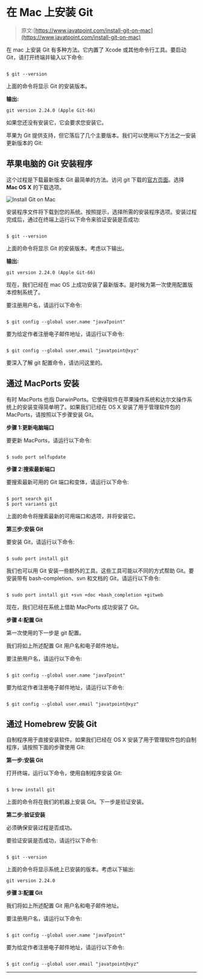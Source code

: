 # 在 Mac 上安装 Git

> 原文:[https://www.javatpoint.com/install-git-on-mac](https://www.javatpoint.com/install-git-on-mac)

在 mac 上安装 Git 有多种方法。它内置了 Xcode 或其他命令行工具。要启动 Git，请打开终端并输入以下命令:

```

$ git --version

```

上面的命令将显示 Git 的安装版本。

**输出:**

```
git version 2.24.0 (Apple Git-66)

```

如果您还没有安装它，它会要求您安装它。

苹果为 Git 提供支持，但它落后了几个主要版本。我们可以使用以下方法之一安装更新版本的 Git:

## 苹果电脑的 Git 安装程序

这个过程是下载最新版本 Git 最简单的方法。访问 git 下载的[官方页面](https://git-scm.com/downloads)。选择 **Mac OS X** 的下载选项。

![Install Git on Mac](../Images/9061aa9f0487c85f9c9031baf3ff299c.png)

安装程序文件将下载到您的系统。按照提示，选择所需的安装程序选项。安装过程完成后，通过在终端上运行以下命令来验证安装是否成功:

```

$ git --version

```

上面的命令将显示 Git 的安装版本。考虑以下输出。

**输出:**

```
git version 2.24.0 (Apple Git-66)

```

现在，我们已经在 mac OS 上成功安装了最新版本。是时候为第一次使用配置版本控制系统了。

要注册用户名，请运行以下命令:

```

$ git config --global user.name "javaTpoint"

```

要为给定作者注册电子邮件地址，请运行以下命令:

```

$ git config --global user.email "javatpoint@xyz"

```

要深入了解 git 配置命令，请访问这里的。

## 通过 MacPorts 安装

有时 MacPorts 也指 DarwinPorts。它使得软件在苹果操作系统和达尔文操作系统上的安装变得简单明了。如果我们已经在 OS X 安装了用于管理软件包的 MacPorts，请按照以下步骤安装 Git。

**步骤 1:更新电脑端口**

要更新 MacPorts，请运行以下命令:

```

$ sudo port selfupdate

```

**步骤 2:搜索最新端口**

要搜索最新可用的 Git 端口和变体，请运行以下命令:

```

$ port search git
$ port variants git

```

上面的命令将搜索最新的可用端口和选项，并将安装它。

**第三步:安装 Git**

要安装 Git，请运行以下命令:

```

$ sudo port install git

```

我们也可以用 Git 安装一些额外的工具。这些工具可能以不同的方式帮助 Git。要安装带有 bash-completion、svn 和文档的 Git，请运行以下命令:

```

$ sudo port install git +svn +doc +bash_completion +gitweb

```

现在，我们已经在系统上借助 MacPorts 成功安装了 Git。

**步骤 4:配置 Git**

第一次使用的下一步是 git 配置。

我们将如上所述配置 Git 用户名和电子邮件地址。

要注册用户名，请运行以下命令:

```

$ git config --global user.name "javaTpoint"

```

要为给定作者注册电子邮件地址，请运行以下命令:

```

$ git config --global user.email "javatpoint@xyz"

```

## 通过 Homebrew 安装 Git

自制程序用于直接安装软件。如果我们已经在 OS X 安装了用于管理软件包的自制程序，请按照下面的步骤使用 Git:

**第一步:安装 Git**

打开终端，运行以下命令，使用自制程序安装 Git:

```

$ brew install git

```

上面的命令将在我们的机器上安装 Git。下一步是验证安装。

**第二步:验证安装**

必须确保安装过程是否成功。

要验证安装是否成功，请运行以下命令:

```

$ git --version

```

上面的命令将显示系统上已安装的版本。考虑以下输出:

```
git version 2.24.0

```

**步骤 3:配置 Git**

我们将如上所述配置 Git 用户名和电子邮件地址。

要注册用户名，请运行以下命令:

```

$ git config --global user.name "javaTpoint"

```

要为给定作者注册电子邮件地址，请运行以下命令:

```

$ git config --global user.email "javatpoint@xyz"

```

* * *